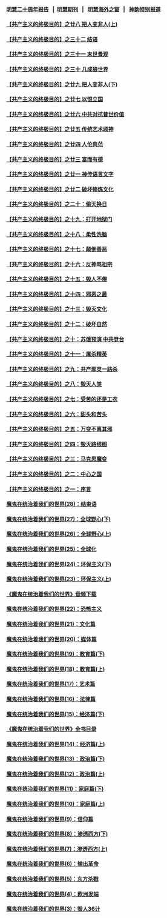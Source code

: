 #### [明慧二十周年报告](https://github.com/gfw-breaker/mh-reports/blob/master/README.md?t=07161736) &nbsp;&nbsp;|&nbsp;&nbsp;[明慧期刊](https://github.com/gfw-breaker/mh-qikan) &nbsp;&nbsp;|&nbsp;&nbsp; [明慧海外之窗](https://github.com/gfw-breaker/mh-news/blob/master/README.md?t=07161736) &nbsp;&nbsp;|&nbsp;&nbsp; [神韵特别报道](https://github.com/gfw-breaker/mh-news/blob/master/shenyun.md?t=07161736) 

#### [【共产主义的终极目的】之廿八 把人变非人(上)](../pages/nsc422/n11340492.md?t=07161736) 

#### [【共产主义的终极目的】之三十二 结语](../pages/nsc422/n11360535.md?t=07161736) 

#### [【共产主义的终极目的】之三十一 末世景观](../pages/nsc422/n11351129.md?t=07161736) 

#### [【共产主义的终极目的】之三十 几成狼世界](../pages/nsc422/n11348280.md?t=07161736) 

#### [【共产主义的终极目的】之廿九 把人变非人(下)](../pages/nsc422/n11344140.md?t=07161736) 

#### [【共产主义的终极目的】之廿七 以恨立国](../pages/nsc422/n11336944.md?t=07161736) 

#### [【共产主义的终极目的】之廿六 中共对抗普世价值](../pages/nsc422/n11324785.md?t=07161736) 

#### [【共产主义的终极目的】之廿五 传统艺术颂神](../pages/nsc422/n11296396.md?t=07161736) 

#### [【共产主义的终极目的】之廿四 人伦典范](../pages/nsc422/n11296397.md?t=07161736) 

#### [【共产主义的终极目的】之廿三 富而有德](../pages/nsc422/n11283598.md?t=07161736) 

#### [【共产主义的终极目的】之廿一 神传语言文字](../pages/nsc422/n11263265.md?t=07161736) 

#### [【共产主义的终极目的】之廿二 破坏修炼文化](../pages/nsc422/n11245728.md?t=07161736) 

#### [【共产主义的终极目的】之二十：偷天换日](../pages/nsc422/n11238846.md?t=07161736) 

#### [【共产主义的终极目的】之十九：打开地狱门](../pages/nsc422/n11206376.md?t=07161736) 

#### [【共产主义的终极目的】之十八：柔性洗脑](../pages/nsc422/n11199994.md?t=07161736) 

#### [【共产主义的终极目的】之十七：颠倒善恶](../pages/nsc422/n11179782.md?t=07161736) 

#### [【共产主义的终极目的】之十六：反神骂祖宗](../pages/nsc422/n11166798.md?t=07161736) 

#### [【共产主义的终极目的】之十五：毁人不倦](../pages/nsc422/n11166792.md?t=07161736) 

#### [【共产主义的终极目的】之十四：邪恶之最](../pages/nsc422/n11150249.md?t=07161736) 

#### [【共产主义的终极目的】之十三：毁灭文化](../pages/nsc422/n11135227.md?t=07161736) 

#### [【共产主义的终极目的】之十二：破坏自然](../pages/nsc422/n11135214.md?t=07161736) 

#### [【共产主义的终极目的】之十：苏俄预演 中共登台](../pages/nsc422/n11118424.md?t=07161736) 

#### [【共产主义的终极目的】之十一：屠杀精英](../pages/nsc422/n11118442.md?t=07161736) 

#### [【共产主义的终极目的】之九：共产邪灵一路杀](../pages/nsc422/n11114139.md?t=07161736) 

#### [【共产主义的终极目的】之八：毁灭人类](../pages/nsc422/n11108503.md?t=07161736) 

#### [【共产主义的终极目的】之七：受苦的还是工农](../pages/nsc422/n11101809.md?t=07161736) 

#### [【共产主义的终极目的】之六：甜头和苦头](../pages/nsc422/n11096971.md?t=07161736) 

#### [【共产主义的终极目的】之五：万变不离其邪](../pages/nsc422/n11091285.md?t=07161736) 

#### [【共产主义的终极目的】之四：毁灭路线图](../pages/nsc422/n11086284.md?t=07161736) 

#### [【共产主义的终极目的】之三：马克思魔变](../pages/nsc422/n11061941.md?t=07161736) 

#### [【共产主义的终极目的】之二：中心之国](../pages/nsc422/n11047728.md?t=07161736) 

#### [【共产主义的终极目的】之一：序言](../pages/nsc422/n11086077.md?t=07161736) 

#### [魔鬼在统治着我们的世界(28)：结束语](../pages/nsc422/n10936246.md?t=07161736) 

#### [魔鬼在统治着我们的世界(27)：全球野心(下)](../pages/nsc422/n10928319.md?t=07161736) 

#### [魔鬼在统治着我们的世界(26)：全球野心(上)](../pages/nsc422/n10900318.md?t=07161736) 

#### [魔鬼在统治着我们的世界(25)：全球化](../pages/nsc422/n10788205.md?t=07161736) 

#### [魔鬼在统治着我们的世界(24)：环保主义(下)](../pages/nsc422/n10695307.md?t=07161736) 

#### [魔鬼在统治着我们的世界(23)：环保主义(上)](../pages/nsc422/n10688613.md?t=07161736) 

#### [《魔鬼在统治着我们的世界》音频下载](../pages/nsc422/n10635553.md?t=07161736) 

#### [魔鬼在统治着我们的世界(22)：恐怖主义](../pages/nsc422/n10614727.md?t=07161736) 

#### [魔鬼在统治着我们的世界(21)：文化篇](../pages/nsc422/n10597706.md?t=07161736) 

#### [魔鬼在统治着我们的世界(20)：媒体篇](../pages/nsc422/n10586579.md?t=07161736) 

#### [魔鬼在统治着我们的世界(19)：教育篇(下)](../pages/nsc422/n10564808.md?t=07161736) 

#### [魔鬼在统治着我们的世界(18)：教育篇(上)](../pages/nsc422/n10526970.md?t=07161736) 

#### [魔鬼在统治着我们的世界(17)：艺术篇](../pages/nsc422/n10499093.md?t=07161736) 

#### [魔鬼在统治着我们的世界(16)：法律篇](../pages/nsc422/n10485969.md?t=07161736) 

#### [魔鬼在统治着我们的世界(15)：经济篇(下)](../pages/nsc422/n10469975.md?t=07161736) 

#### [《魔鬼在统治着我们的世界》全书目录](../pages/nsc422/n10464261.md?t=07161736) 

#### [魔鬼在统治着我们的世界(14)：经济篇(上)](../pages/nsc422/n10457370.md?t=07161736) 

#### [魔鬼在统治着我们的世界(13)：政治篇(下)](../pages/nsc422/n10448270.md?t=07161736) 

#### [魔鬼在统治着我们的世界(12)：政治篇(上)](../pages/nsc422/n10444576.md?t=07161736) 

#### [魔鬼在统治着我们的世界(11)：家庭篇(下)](../pages/nsc422/n10440961.md?t=07161736) 

#### [魔鬼在统治着我们的世界(10)：家庭篇(上)](../pages/nsc422/n10435448.md?t=07161736) 

#### [魔鬼在统治着我们的世界(9)：信仰篇](../pages/nsc422/n10432159.md?t=07161736) 

#### [魔鬼在统治着我们的世界(8)：渗透西方(下)](../pages/nsc422/n10429603.md?t=07161736) 

#### [魔鬼在统治着我们的世界(7)：渗透西方(上)](../pages/nsc422/n10426013.md?t=07161736) 

#### [魔鬼在统治着我们的世界(6)：输出革命](../pages/nsc422/n10421536.md?t=07161736) 

#### [魔鬼在统治着我们的世界(5)：东方杀戮](../pages/nsc422/n10417707.md?t=07161736) 

#### [魔鬼在统治着我们的世界(4)：欧洲发端](../pages/nsc422/n10414890.md?t=07161736) 

#### [魔鬼在统治着我们的世界(3)：毁人36计](../pages/nsc422/n10411583.md?t=07161736) 

